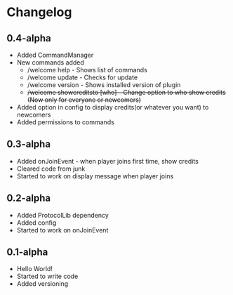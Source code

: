 # Changelog

## 0.4-alpha
* Added CommandManager
* New commands added
  * /welcome help - Shows list of commands
  * /welcome update - Checks for update
  * /welcome version - Shows installed version of plugin
  * ~~/welcome showcreditsto [who] - Change option to who show credits (Now only for everyone or newcomers)~~
* Added option in config to display credits(or whatever you want) to newcomers
* Added permissions to commands


## 0.3-alpha
* Added onJoinEvent - when player joins first time, show credits
* Cleared code from junk
* Started to work on display message when player joins

## 0.2-alpha
* Added ProtocolLib dependency
* Added config
* Started to work on onJoinEvent

## 0.1-alpha
* Hello World!
* Started to write code
* Added versioning
